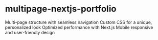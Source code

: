 # multipage-nextjs-portfolio
Multi-page structure with seamless navigation Custom CSS for a unique, personalized look Optimized performance with Next.js Mobile responsive and user-friendly design
